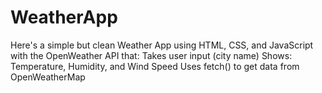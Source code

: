 # WeatherApp
Here's a simple but clean Weather App using HTML, CSS, and JavaScript with the OpenWeather API that:  Takes user input (city name)  Shows: Temperature, Humidity, and Wind Speed  Uses fetch() to get data from OpenWeatherMap
